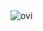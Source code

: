 <span>

<img src="https://github-readme-stats.vercel.app/api/top-langs?username=Aealius&show_icons=true&locale=en&layout=compact&theme=shadow_red" alt="ovi" display=/>

</span>

<!--
**Aealius/Aealius** is a ✨ _special_ ✨ repository because its `README.md` (this file) appears on your GitHub profile.

Here are some ideas to get you started:

- 🔭 I’m currently working on ...
- 🌱 I’m currently learning ...
- 👯 I’m looking to collaborate on ...
- 🤔 I’m looking for help with ...
- 💬 Ask me about ...
- 📫 How to reach me: ...
- 😄 Pronouns: ...
- ⚡ Fun fact: ...
-->
